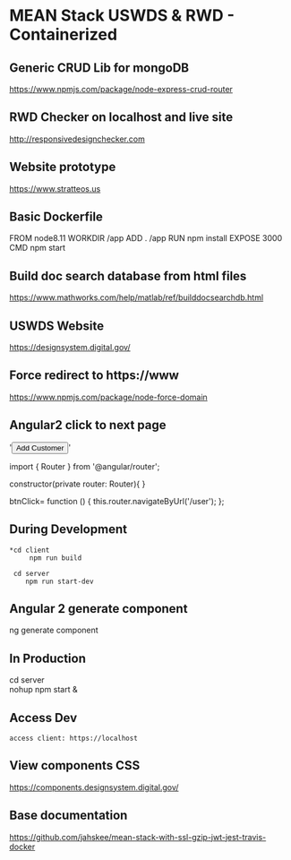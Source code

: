 # MEAN Stack USWDS & RWD - Containerized

## Generic CRUD Lib for mongoDB
   https://www.npmjs.com/package/node-express-crud-router

## RWD Checker on localhost and live site
   http://responsivedesignchecker.com

## Website prototype
   https://www.stratteos.us
   
## Basic Dockerfile
   FROM node8.11
   WORKDIR /app
   ADD . /app
   RUN npm install
   EXPOSE 3000
   CMD npm start
   
## Build doc search database from html files
   https://www.mathworks.com/help/matlab/ref/builddocsearchdb.html

## USWDS Website
   https://designsystem.digital.gov/

## Force redirect to https://www
   https://www.npmjs.com/package/node-force-domain
   
## Angular2 click to next page

   '<a routerLink="/Service/Sign_in"><button class="btn btn-success pull-right" > Add Customer</button></a>'

   import { Router } from '@angular/router';
   
   constructor(private router: Router){
   }

   btnClick= function () {
           this.router.navigateByUrl('/user');
   };
   
## During Development

    *cd client
         npm run build
            
     cd server
        npm run start-dev
        
## Angular 2 generate component
   ng generate component

## In Production
   
   cd server   
   nohup npm start &
   
## Access Dev  
    access client: https://localhost
    
## View components CSS
  https://components.designsystem.digital.gov/

## Base documentation
  https://github.com/jahskee/mean-stack-with-ssl-gzip-jwt-jest-travis-docker
